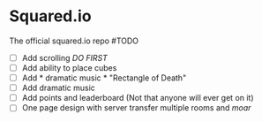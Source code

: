 # Squared.io
The official squared.io repo
#TODO
- [ ] Add scrolling *DO FIRST*
- [ ] Add ability to place cubes
- [ ] Add * dramatic music * "Rectangle of Death"
- [ ] Add dramatic music
- [ ] Add points and leaderboard (Not that anyone will ever get on it)
- [ ] One page design with server transfer multiple rooms and *moar*
